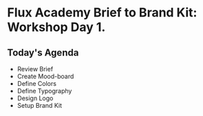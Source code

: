 # Flux Academy Brief to Brand Kit: Workshop Day 1.

## Today's Agenda

- Review Brief
- Create Mood-board
- Define Colors
- Define Typography
- Design Logo
- Setup Brand Kit

